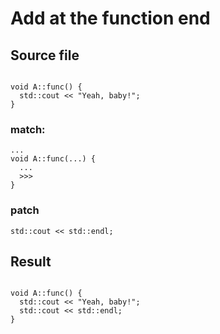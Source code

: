 # Add at the function end


## Source file

```

void A::func() {
  std::cout << "Yeah, baby!";
}

```


### match:
```
...
void A::func(...) {
  ...
  >>>
}
```

### patch

```
std::cout << std::endl;

```


## Result

```

void A::func() {
  std::cout << "Yeah, baby!";
  std::cout << std::endl;
}

```